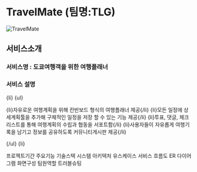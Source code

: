 # TravelMate (팀명:TLG)
![TravelMate](https://github.com/user-attachments/assets/5f9af650-b68f-46c7-99d8-a37cc5ff047e)
## 서비스소개
### 서비스명 : 도쿄여행객을 위한 여행플래너
### 서비스 설명
{li}
  {ul}
  
  {li}자유로운 여행계획을 위해 칸반보드 형식의 여행플래너 제공{/li}
  {li}모든 일정에 상세계획툴을 추가해 구체적인 일정을 저장 할 수 있는 기능 제공{/li}
  {li}투표, 댓글, 체크리스트를 통해 여행계획의 수립과 협동을 서포트함{/li}
  {li}사용자들이 자유롭게 여행기록을 남기고 정보를 공유하도록 커뮤니티게시판 제공{/li}
  
  {/ul}
{li}


프로젝트기간
주요기능
기술스택
시스템 아키텍처
유스케이스
서비스 흐름도
ER 다이어그램
화면구성
팀원역할
트러블슈팅
